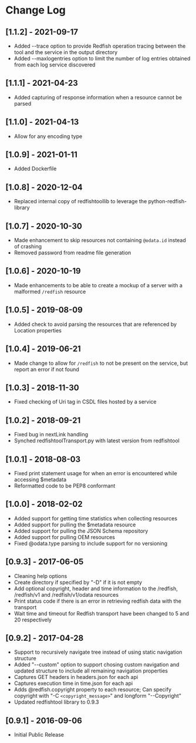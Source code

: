 # Change Log

## [1.1.2] - 2021-09-17
- Added --trace option to provide Redfish operation tracing between the tool and the service in the output directory
- Added --maxlogentries option to limit the number of log entries obtained from each log service discovered

## [1.1.1] - 2021-04-23
- Added capturing of response information when a resource cannot be parsed

## [1.1.0] - 2021-04-13
- Allow for any encoding type

## [1.0.9] - 2021-01-11
- Added Dockerfile

## [1.0.8] - 2020-12-04
- Replaced internal copy of redfishtoollib to leverage the python-redfish-library

## [1.0.7] - 2020-10-30
- Made enhancement to skip resources not containing `@odata.id` instead of crashing
- Removed password from readme file generation

## [1.0.6] - 2020-10-19
- Made enhancements to be able to create a mockup of a server with a malformed `/redfish` resource

## [1.0.5] - 2019-08-09
- Added check to avoid parsing the resources that are referenced by Location properties

## [1.0.4] - 2019-06-21
- Made change to allow for `/redfish` to not be present on the service, but report an error if not found

## [1.0.3] - 2018-11-30
- Fixed checking of Uri tag in CSDL files hosted by a service

## [1.0.2] - 2018-09-21
- Fixed bug in nextLink handling
- Synched redfishtoolTransport.py with latest version from redfishtool

## [1.0.1] - 2018-08-03
- Fixed print statement usage for when an error is encountered while accessing $metadata
- Reformatted code to be PEP8 conformant

## [1.0.0] - 2018-02-02
- Added support for getting time statistics when collecting resources
- Added support for pulling the $metadata resource
- Added support for pulling the JSON Schema repository
- Added support for pulling OEM resources
- Fixed @odata.type parsing to include support for no versioning

## [0.9.3] - 2017-06-05
- Cleaning help options
- Create directory if specified by "-D" if it is not empty
- Add optional copyright, header and time information to the /redfish, /redfish/v1 and /redfish/v1/odata resources
- Print status code if there is an error in retrieving redfish data with the transport
- Wait time and timeout for Redfish transport have been changed to 5 and 20 respectively

## [0.9.2] - 2017-04-28
- Support to recursively navigate tree instead of using static navigation structure
- Added "--custom" option to support chosing custom navigation and updated structure to include all remaining navigation properties
- Captures GET headers in headers.json for each api
- Captures execution time in time.json for each api
- Adds @redfish.copyright property to each resource; Can specify copyright with "-C `<copyright_message>`" and longform "--Copyright"
- Updated redfishtool library to 0.9.3

## [0.9.1] - 2016-09-06
- Initial Public Release
